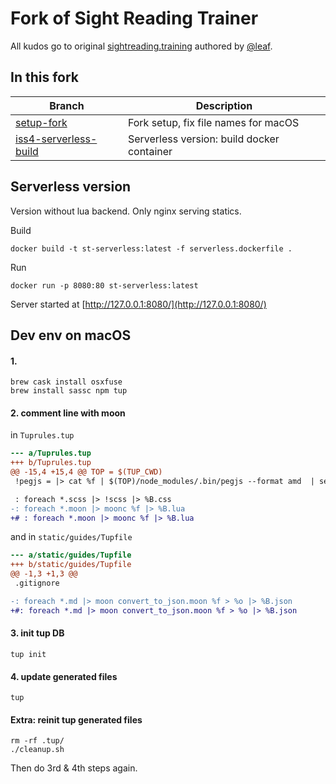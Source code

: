 # Fork of Sight Reading Trainer

All kudos go to original
[sightreading.training](https://github.com/leafo/sightreading.training) authored by [@leaf](https://github.com/leafo).

## In this fork

Branch | Description
------ | -----------
[setup-fork](https://github.com/maizy/sightreading.training/tree/setup-fork) | Fork setup, fix file names for macOS
[iss4-serverless-build](https://github.com/maizy/sightreading.training/tree/iss4-serverless-build) | Serverless version: build docker container

## Serverless version

Version without lua backend. Only nginx serving statics.

Build

```
docker build -t st-serverless:latest -f serverless.dockerfile .
```

Run

```
docker run -p 8080:80 st-serverless:latest
```

Server started at [http://127.0.0.1:8080/](http://127.0.0.1:8080/)

## Dev env on macOS

#### 1\.

```
brew cask install osxfuse
brew install sassc npm tup
```

#### 2\. comment line with moon

in `Tuprules.tup`

```diff
--- a/Tuprules.tup
+++ b/Tuprules.tup
@@ -15,4 +15,4 @@ TOP = $(TUP_CWD)
 !pegjs = |> cat %f | $(TOP)/node_modules/.bin/pegjs --format amd  | sed -e 's/^define(/define("st\/%O", /' > %o  |>

 : foreach *.scss |> !scss |> %B.css
-: foreach *.moon |> moonc %f |> %B.lua
+# : foreach *.moon |> moonc %f |> %B.lua
```

and in `static/guides/Tupfile`

```diff
--- a/static/guides/Tupfile
+++ b/static/guides/Tupfile
@@ -1,3 +1,3 @@
 .gitignore

-: foreach *.md |> moon convert_to_json.moon %f > %o |> %B.json
+#: foreach *.md |> moon convert_to_json.moon %f > %o |> %B.json
```


#### 3\. init tup DB

```
tup init
```

#### 4\. update generated files

```
tup
```

#### Extra: reinit tup generated files

```
rm -rf .tup/
./cleanup.sh
```

Then do 3rd & 4th steps again.
